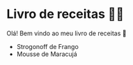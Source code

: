# Livro de receitas :man_cook:



Olá! Bem vindo ao meu livro de receitas :wave:

- Strogonoff de Frango
- Mousse de Maracujá
